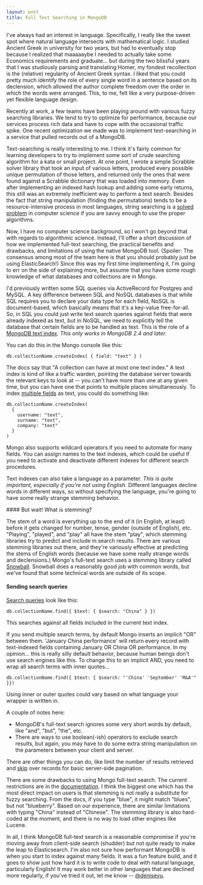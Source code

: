 ```yaml
---
layout: post
title: Full Text Searching in MongoDB
---
```


I've always had an interest in language. Specifically, I really like the sweet
spot where natural language intersects with mathematical logic. I studied
Ancient Greek in university for two years, but had to eventually stop because I
realized that maaaaaybe I needed to actually take some Economics requirements
and graduate... but during the two blissful years that I was studiously parsing
and translating Homer, my fondest recollection is the (relative) regularity of
Ancient Greek syntax. I liked that you could pretty much identify the role of every 
single word in a sentence based on its declension, which allowed the author
complete freedom over the order in which the words were arranged. This, to me,
felt like a very purpose-driven yet flexible language design.

Recently at work, a few teams have been playing around with various fuzzy
searching libraries. We tend to try to optimize for performance, because our
services process rich data and have to cope with the occasional traffic spike.
One recent optimization we made was to implement text-searching in a service
that pulled records out of a MongoDB.

Text-searching is really interesting to me. I think it's fairly common for
learning developers to try to implement some sort of crude searching algorithm
for a kata or small project. At one point, I wrote a simple Scrabble solver
library that took an input of various letters, produced every possible unique
permutation of those letters, and returned only the ones that were found
against a Scrabble dictionary that was loaded into memory. Even after
implementing an indexed hash lookup and adding some early returns, 
this still was an extremely inefficient way to perform a text search. Besides 
the fact that string manipulation (finding the permutations) tends to be a 
resource-intensive process in most languages, string searching is a 
[solved problem](https://en.wikipedia.org/wiki/String_searching_algorithm)
in computer science if you are savvy enough to use the proper algorithms.

Now, I have no computer science background, so I won't go beyond that with
regards to algorithmic science. Instead, I'll offer a short discussion of how
we implemented full-text searching, the practical benefits and drawbacks, and
limitations of using the native MongoDB tool. (Spoiler: The consensus among
most of the team here is that you should probably just be using ElasticSearch!)
Since this was my first time implementing it, I'm going to err on the side of
explaining more, but assume that you have some rough knowledge of
what databases and collections are in Mongo.

I'd previously written some SQL queries via ActiveRecord for Postgres and
MySQL. A key difference between SQL and NoSQL databases is that while SQL
requires you to declare your data type for each field, NoSQL is document-based,
which basically means that it's a key-value free-for-all. So, in SQL you could
just write text search queries against fields that were already indexed as
text, but in NoSQL, we need to explicitly tell the database that certain fields
are to be handled as text. This is the role of a 
[MongoDB text index](https://docs.mongodb.org/manual/core/index-text/). *This only
works in MongoDB 2.4 and later.*

You can do this in the Mongo console like this:

```
db.collectionName.createIndex( { field: "text" } )
```

The docs say that "A collection can have at most one text index." A text index
is kind of like a traffic warden, pointing the database server towards the
relevant keys to look at -- you can't have more than one at any given time, 
but you can have one that points to multiple places simultaneously. To index
[multiple
fields](https://docs.mongodb.org/manual/tutorial/create-text-index-on-multiple-fields/) as text, you could do something like:

```
db.collectionName.createIndex(
  {  
    username: "text",
    surname: "text",
    company: "text"
  }
)
```

Mongo also supports wildcard operators if you need to automate for many fields.
You can assign names to the text indexes, which could be useful if you need to
activate and deactivate different indexes for different search procedures.

Text indexes can also take a language as a parameter. *This is quite
important, especially if you're not using English.* Different languages decline
words in different ways, so without specifying the language, you're going to
have some really strange stemming behavior.

#### But wait! What is stemming?

The stem of a word is everything up to the end of it (in English, at least)
before it gets changed for number, tense, gender (outside of English), etc.
"Playing", "played", and "play" all have the stem "play", which stemming
libraries try to predict and include in search results. There are various
stemming libraries out there, and they're variously effective at predicting the
stems of English words (because we have some really strange words and
declensions.) Mongo's full-text search uses a stemming library called 
[Snowball](http://snowball.tartarus.org/). Snowball does a reasonably good job
with common words, but we've found that some technical words are outside of its
scope.

#### Sending search queries

[Search queries](https://docs.mongodb.org/manual/reference/operator/query/text/) 
look like this:

```
db.collectionName.find({ $text: { $search: "China" } }) 
```

This searches against all fields included in the current text index.

If you send multiple search terms, by default Mongo inserts an implicit "OR"
between them. 'January China performance' will return every record with
text-indexed fields containing January OR China OR performance. In my
opinion... this is really silly default behavior, because human beings don't
use search engines like this. To change this to an implicit AND, you need to
wrap all search terms with inner quotes...

```
db.collectionName.find({ $text: { $search: "'China' 'September' 'M&A'" }})
```

Using inner or outer quotes could vary based on what language your wrapper is
written in.

A couple of notes here: 

- MongoDB's full-text search ignores some very short words by default, like "and", "but", "the", etc.
- There are ways to use boolean(-ish) operators to exclude search results, but
  again, you may have to do some extra string manipulation on the parameters between
  your client and server.

There are other things you can do, like limit the number of results retrieved
and
[skip](https://docs.mongodb.org/manual/reference/operator/aggregation/skip/)
over records for basic server-side pagination.

There are some drawbacks to using Mongo full-text search. The current
restrictions are in the
[documentation](https://docs.mongodb.org/manual/core/index-text/). I think the
biggest one which has the most direct impact on users is that stemming is not
really a substitute for fuzzy searching. From the docs, if you type "blue", it
might match "blues", but not "blueberry". Based on our experience, there are
similar limitations with typing "China" instead of "Chinese". The stemming
library is also hard-coded at the moment, and there is no way to load other
engines like Lucene.

In all, I think MongoDB full-text search is a reasonable compromise if you're
moving away from client-side search (shudder) but not quite ready to make the
leap to Elasticsearch. I'm also not sure how performant MongoDB is when you
start to index against many fields. It was a fun feature build, and it
goes to show just how hard it is to write code to deal with natural language,
particularly English! It may work better in other languages that are declined
more regularly, if you've tried it out, let me know --
[@deniseyu](www.twitter.com/deniseyu21).
